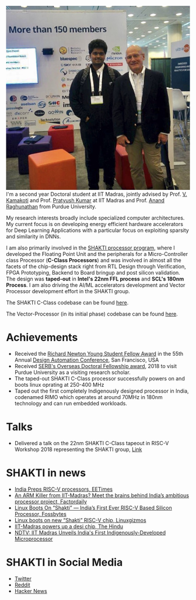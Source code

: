 ![](./images/logo.jpg)
I'm a second year Doctoral student at IIT Madras, jointly advised by Prof. [V. Kamakoti](https://www.cse.iitm.ac.in/profile.php?arg=MTg=) and Prof. [Pratyush Kumar](http://www.cse.iitm.ac.in/~pratyush/) at IIT Madras and Prof. [Anand Raghunathan](https://engineering.purdue.edu/~araghu/) from Purdue University. 

My research interests broadly include specialized computer architectures. My current focus is on developing energy efficient hardware accelerators for Deep Learning Applications with a particular focus on exploiting sparsity and similarity in DNNs.


I am also primarily involved in the [SHAKTI processor program](http://shakti.org.in), where I developed the Floating Point Unit and the peripherals for a Micro-Controller class Processor (**C-Class Processors**) and was involved in almost all the facets of the chip-design stack right from RTL Design through Verification, FPGA Prototyping, Backend to Board bringup and post silicon validation. The design was **taped-out** in **Intel's 22nm FFL process** and **SCL's 180nm Process**. I am also driving the AI/ML accelerators development and Vector Processor development effort in the SHAKTI group. 

The SHAKTI C-Class codebase can be found [here](https://bitbucket.org/casl/c-class).
 
The Vector-Processor (in its initial phase) codebase can be found [here](https://bitbucket.org/casl/shakti_public/src/a07bfad52040965d667df5613b2a280b482d38e0/cores/common_modules/VectorAccel/?at=master).

# [](#header-3)Achievements
* Received the [Richard Newton Young Student Fellow Award](https://dac.com/content/richard-newton-young-student-fellow-program-0) in the 55th Annual [Design Automation Conference](https://dac.com/), San Francisco, USA
* Received [SERB's Overseas Doctoral Fellowship award](http://www.serbonline.in/SERB/ovdf), 2018 to visit Purdue University as a visiting research scholar.
* The taped-out SHAKTI C-Class processor successfully powers on and boots linux oprating at 250-400 MHz
* Taped out the first completely Indigenously designed processor in India, codenamed RIMO which operates at around 70MHz in 180nm technology and can run embedded workloads.

# [](#header-3)Talks
* Delivered a talk on the 22nm SHAKTI C-Class tapeout in RISC-V Workshop
  2018 representing the SHAKTI group, [Link](https://www.youtube.com/watch?v=eVn4tsOLRLg)

# [](#header-3)SHAKTI in news
* [India Preps RISC-V processors, EETimes](https://www.eetimes.com/document.asp?doc_id=1328790&page_number=2)
* [An ARM Killer from IIT-Madras? Meet the brains behind India’s ambitious processor project, Factordaily](https://factordaily.com/india-chip-design-shakti-iit-madras/)
* [Linux Boots On “Shakti” — India’s First Ever RISC-V Based Silicon
  Processor, Fossbytes](https://fossbytes.com/linux-on-shakti-india-risc-v-processor-iitm/)
* [Linux boots on new “Shakti” RISC-V
  chip, Linuxgizmos](http://linuxgizmos.com/linux-boots-on-new-shakti-risc-v-chip/)
* [IIT-Madras powers up a desi
  chip, The Hindu](https://www.thehindu.com/sci-tech/technology/iit-madras-powers-up-a-desi-chip/article24609946.ece)
* [NDTV: IIT Madras Unveils India's First Indigenously-Developed Microprocessor](https://www.ndtv.com/india-news/iit-madras-unveils-indias-first-indigenously-developed-microprocessor-1938349) 

# [](#header-3)SHAKTI in Social Media
* [Twitter](https://twitter.com/ShaktiProcessor/status/1022384131064430593)
* [Reddit](https://www.reddit.com/r/linux/comments/92tvqu/first_silicon_success_on_the_first_tapeout_linux/)
* [Hacker News](https://news.ycombinator.com/item?id=17642872&ref=hvper.com&utm_source=hvper.com&utm_medium=website)

